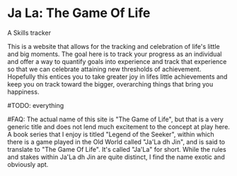 # Ja La: The Game Of Life
A Skills tracker

This is a website that allows for the tracking and celebration of life's little and big moments. The goal here is to track your progress as an individual and offer a way to quantify goals into experience and track that experience so that we can celebrate attaining new thresholds of achievement. Hopefully this entices you to take greater joy in lifes little achievements and keep you on track toward the bigger, overarching things that bring you happiness.

#TODO:
everything

#FAQ:
The actual name of this site is "The Game of Life", but that is a very generic title and does not lend much excitement to the concept at play here. A book series that I enjoy is titled "Legend of the Seeker", within which there is a game played in the Old World called "Ja'La dh Jin", and is said to translate to "The Game Of Life". It's called "Ja'La" for short. While the rules and stakes within Ja'La dh Jin are quite distinct, I find the name exotic and obviously apt.

